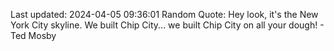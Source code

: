 Last updated: 2024-04-05 09:36:01
Random Quote: Hey look, it's the New York City skyline.
We built Chip City... we built Chip City on all your dough! - Ted Mosby